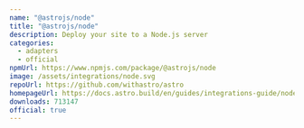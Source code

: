```yaml
---
name: "@astrojs/node"
title: "@astrojs/node"
description: Deploy your site to a Node.js server
categories:
  - adapters
  - official
npmUrl: https://www.npmjs.com/package/@astrojs/node
image: /assets/integrations/node.svg
repoUrl: https://github.com/withastro/astro
homepageUrl: https://docs.astro.build/en/guides/integrations-guide/node/
downloads: 713147
official: true
---
```

